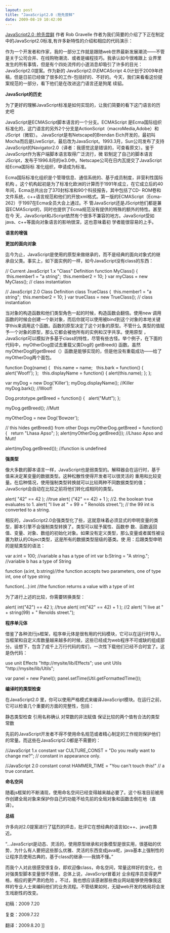 ```yaml
---
layout: post
title: "JavaScript2.0 :抢先尝鲜"
date: 2009-08-19 10:42:00
---
```

[JavaScript2.0 :抢先尝鲜](http://www.webreference.com/programming/javascript/rg38/2.html) 作者 Rob Gravelle
作者为我们简要的介绍了下正在制定中的JavaScript2.0标准,有许多新特性的介绍和相应的代码演示：

<p>作为一个开发者和作家，我的一部分工作就是跟随web世界最新发展潮流——不管是关于公司合并、在线购物潮流、或者是编程技巧。我承认如今很难跟上 业界里发生的所有事情，但是有个四处流传的小道消息却吸引了许多的目光：JavaScript2.0提案。作为新的 JavaScript2.0\EMCAScript 4.0计划于2009年终稿，但是日前已经做了很多的工作-包括好的、不好的。今天，我们来看看这份提案规范的一部分，看下他们是在改进这门语言还是狗尾 续貂。

**JavaScript的历史**

为了更好的理解JavaScript标准是如何实现的，让我们简要的看下这门语言的历史吧

JavaScript是ECMAScript脚本语言的一个分支。ECMAScript 是Ecma国际组织标准化的，这门语言的另外2个分支是ActionScript（macroMedia,Adobe）和JScript（微软）。 JavaScript是有Netscape的Brendan Eich开发的，最初叫Mocha而后是LiveScript，最后改为JavaScript。1993.3月，Sun公司发布了支持 JavaScript的Navigator2.0（译者：我感觉这是错误的，可查看原文）。鉴于JavaScript作为客户端脚本语言取得广泛流行，微 软制定了自己的脚本语言JScript，发布于1996.8月的ie3.0中。Netscape公司在日内瓦提交了JavaScript给Ecma国际标 准化组织，申请成为标准。

Ecma国际标准化组织是个管理信息、通信系统的、基于成员制度，非营利性国际机构 。这个机构起初是为了标准化欧洲的计算而于1991年成立，在它成立后的40年间，Ecma总共出台了370封标准和90个科技报告，其中包括了CD- ROM卷和文件系统，c++语言规范和他们的开放xml格式。第一版的ECMAScript（Ecma-262）于1997在Ecma全员大会上通过。不 管JavaScript还是JScript他们都是兼容ECMAScript的，同时也提供了Ecma规范没有提供的特殊的额外的特性。甚至在今 天，JavaScript和JScript依然有个很多不兼容的地方。JavaScript受如java、c++等面向对象语言的影响很深，这也意味着初 学者能很容易的上手。

**语言的增强**

**更加的面向对象**

迄今为止，JavaScript是使用的原型来做继承的，而不是经典的面向对象式的继承自父类。事实上，如下面实例的一样，如今JavaScript没有class的东西：

// Current JavaScript 1.x "Class" Definition
function MyClass()
{
&nbsp;this.member1 = "a string";
&nbsp;this.member2 = 10;
}
var myClass = new MyClass(); // class instantiation

// JavaScript 2.0 Class Definition
class TrueClass
{
&nbsp;this.member1 = "a string";
&nbsp;this.member2 = 10;
}
var trueClass = new TrueClass(); // class instantiation

当对象的构造函数和他们类型角色一起的时候，构造函数会翻倍。使用new 调用函数的时候会创建一个新对象，而后你就可以使用被bind到这个对象的本地关键字this来调用这个函数。函数的原型决定了这个对象的原型。不管什么 类型的值赋予一个对象的原型，那么它都会被他所有的实例和汉字共享。使用原型 ，JavaScript可以模拟许多基于class的特性，尽管有些古怪。举个例子，在下面的代码中，myOtherDog尝试去重载父类Dog的 getBreed() 函数。虽然myOtherDog的getBreed（）函数是能够实现的，但是他没有重载成功——给了myOtherDog两个面包。

function Dog(name)
{
&nbsp; this.name = name;
&nbsp; this.bark = function() { alert('Woof!'); };
&nbsp; this.displayName = function() { alert(this.name); };
};

var myDog = new Dog('Killer');
myDog.displayName(); //Killer
myDog.bark(); //Woof!

Dog.prototype.getBreed = function()
{
&nbsp; alert("Mutt");
};

myDog.getBreed(); //Mutt

myOtherDog = new Dog('Bowzer');

// this hides getBreed() from other Dogs
myOtherDog.getBreed = function()
{
&nbsp; return "Lhasa Apso";
};
alert(myOtherDog.getBreed()); //Lhaso Apso and Mutt!

alert(myDog.getBreed()); //function is undefined

**强类型**

像大多数的脚本语言一样，JavaScript也是弱类型的。解释器会在运行时，基于值来决定某变量的数据类型。这种松散性使得开发者可以很灵活的 重用和比较变量。在后种情况，使用强制类型转换就可以比较两种不同数据类型的值；JavaScript会自动在比较之前将他们转化成相同的类型。

alert( "42" == 42 ); //true
alert( ("42" == 42) + 1 ); //2. the boolean true evaluates to 1.
alert( "I live at " + 99 + " Renolds street."); // the 99 int is converted to a string.

相反的，JavaScript2.0会强类型化了些，这就意味着必须显式的申明变量的类型，脚本引擎不会强制类型转换了。类型可以赋予属性、函数参 数、函数返回值、变量、对象、数组的初始化对象。如果没有定义类型，那么变量或者属性被设置为默认的Object类型，这是所有的数据类型层级的基类。使 用：后跟类型申明的是赋类型的语法：

var a:int = 100; //variable a has a type of int
var b:String = "A string."; //variable b has a type of String

function (a:int, b:string)//the function accepts two parameters, one of type int, one of type string

function(...):int //the function returns a value with a type of int

为了进行上述的比较，你需要转换类型：

alert( int("42") == 42 ); //true
alert( int("42" == 42) + 1 ); //2
alert( "I live at " + string(99) + " Renolds street.");

**程序单元体**

借鉴了各种流行js框架，程序单元体是很有用的代码模块，它可以在运行时导入。当框架和自定义库数量越来越多的时候，这些已经成为web程序不可或缺的组成部分。设想下，包含了成千上万行代码的库们，一次性下载他们已经不合时宜了。这是伪代码：

use unit Effects "http://mysite/lib/Effects";
use unit Utils "http://mysite/lib/Utils";

var panel = new Panel();
panel.setTime(Util.getFormattedTime());

**编译时的类型检查**

在JavaScript2.0 里，你可以使用严格模式来编译JavaScript模块。在运行之前，它可以检查几个重要的方面的完整性，包括：

静态类型检查
引用名称确认
对常数的非法赋值
保证比较的两个值有合法的类型
常数

先前的JavaScript开发者不得不使用命名规范或者精心制定的工作规则保护他们的常量。而这些在JavaScript2.0都是不需要的：

//JavaScript 1.x constant
var CULTURE_CONST = "Do you really want to change me?"; // constant in appearance only.

//JavaScript 2.0 constant
const HAMMER_TIME = "You can't touch this!" // a true constant.

**命名空间**

随着js框架的不断涌现，使用命名空间已经变得越来越必要了。这个标准目前被用作创建全局对象来保护你自己的功能不给先前的全局对象和函数击倒在地（直译）。

**总结**

许多向对2.0提案进行了猛烈的抨击，批评它在想经典的语言如c++、java在靠近。

“...JavaScript是动态、灵活的，使用原型继承和对象模型是很实用，很基础的优势，为什么有人要把这些那么优雅、灵活的东西变成java呢，java基本上强制性的让程序员使用古典的，基于class的继承——我搞不懂。”

而我个人对此很感受很复杂，即欢迎像class，命名空间，常量这样好的变化，也对强类型脚本变量很不感冒。总体上说，JavaScript冒着对 业余程序员变得更严格，相应的更严肃的危险 。不过，我也想应该感谢那些商业网站能够使用像我这样的专业人士来编码他们的业务流程。不管结果如何，无疑web开发的格局将会发生戏剧性的改变。

初稿：2009 7.20

复查：2009.7.22

翻译：2009.8.20
]]</p>
